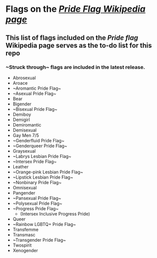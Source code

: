 # Flags on the [*Pride Flag Wikipedia page*](https://en.wikipedia.org/wiki/Pride_flag)

## This list of flags included on the *Pride flag* Wikipedia page serves as the to-do list for this repo

### ~Struck through~ flags are included in the latest release.

- Abrosexual
- Aroace
- ~Aromantic Pride Flag~
- ~Asexual Pride Flag~
- Bear
- Bigender
- ~Bisexual Pride Flag~
- Demiboy
- Demigirl
- Demiromantic
- Demisexual
- Gay Men 7/5
- ~Genderfluid Pride Flag~
- ~Genderqueer Pride Flag~
- Graysexual
- ~Labrys Lesbian Pride Flag~
- ~Intersex Pride Flag~
- Leather
- ~Orange-pink Lesbian Pride Flag~
- ~Lipstick Lesbian Pride Flag~
- ~Nonbinary Pride Flag~
- Omnisexual
- Pangender
- ~Pansexual Pride Flag~
- ~Polysexual Pride Flag~
- ~Progress Pride Flag~
    - (Intersex Inclusive Progress Pride)
- Queer
- ~Rainbow LGBTQ+ Pride Flag~
- Transfemme
- Transmasc
- ~Transgender Pride Flag~
- Twospirit
- Xenogender
